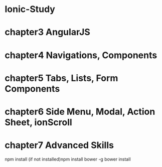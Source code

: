 # Ionic-Study
# chapter3 AngularJS
# chapter4 Navigations, Components
# chapter5 Tabs, Lists, Form Components
# chapter6 Side Menu, Modal, Action Sheet, ionScroll
# chapter7 Advanced Skills

npm install
(if not installed)npm install bower -g
bower install
